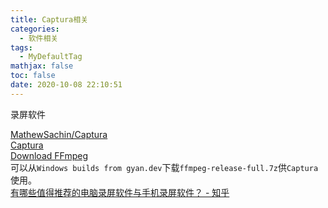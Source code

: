 ```yaml
---
title: Captura相关
categories:
  - 软件相关
tags:
  - MyDefaultTag
mathjax: false
toc: false
date: 2020-10-08 22:10:51
---
```

录屏软件
<!--more-->

[MathewSachin/Captura](https://github.com/MathewSachin/Captura)  
[Captura](https://mathewsachin.github.io/Captura/)  
[Download FFmpeg](https://ffmpeg.org/download.html)  
可以从`Windows builds from gyan.dev`下载`ffmpeg-release-full.7z`供`Captura`使用。  
[有哪些值得推荐的电脑录屏软件与手机录屏软件？ - 知乎](https://www.zhihu.com/question/22371082)  
